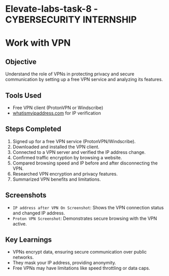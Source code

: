 # Elevate-labs-task-8 -CYBERSECURITY INTERNSHIP
#  Work with VPN

## Objective
Understand the role of VPNs in protecting privacy and secure communication by setting up a free VPN service and analyzing its features.

## Tools Used
- Free VPN client (ProtonVPN or Windscribe)
- [whatismyipaddress.com](https://whatismyipaddress.com/) for IP verification

## Steps Completed
1. Signed up for a free VPN service (ProtonVPN/Windscribe).
2. Downloaded and installed the VPN client.
3. Connected to a VPN server and verified the IP address change.
4. Confirmed traffic encryption by browsing a website.
5. Compared browsing speed and IP before and after disconnecting the VPN.
6. Researched VPN encryption and privacy features.
7. Summarized VPN benefits and limitations.

## Screenshots
- `IP address after VPN On Screenshot`: Shows the VPN connection status and changed IP address.
- `Proton VPN Screenshot`: Demonstrates secure browsing with the VPN active.

## Key Learnings
- VPNs encrypt data, ensuring secure communication over public networks.
- They mask your IP address, providing anonymity.
- Free VPNs may have limitations like speed throttling or data caps.


